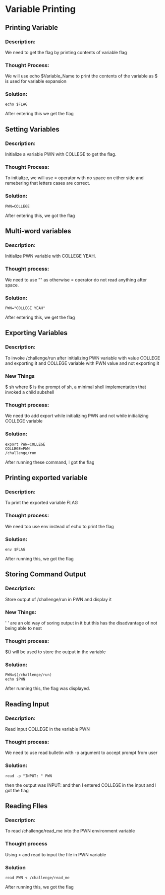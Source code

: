 # Variable Printing
## Printing Variable
### Description: 
We need to get the flag by printing contents of variable flag
### Thought Process:
We will use echo $Variable_Name to print the contents of the variable as $ is used for variable expansion
### Solution:
```
echo $FLAG
```
After entering this we get the flag 
##
## Setting Variables
### Description:
Initialize a variable PWN with COLLEGE to get the flag.
### Thought Process:
To initialize, we will use = operator with no space on either side and remebering that letters cases are correct.
### Solution:
```
PWN=COLLEGE
```
After entering this, we got the flag
##
## Multi-word variables 
### Description:
Initialize PWN variable with COLLEGE YEAH.
### Thought process:
We need to use "" as otherwise = operator do not read anything after space.
### Solution:
```
PWN="COLLEGE YEAH"
```
After entering this, we get the flag
## 
## Exporting Variables
### Description:
To invoke /challenge/run after initializing PWN variable with value COLLEGE and exporting it and COLLEGE variable with PWN value and not exporting it
### New Things
$ sh where $ is the prompt of sh, a minimal shell implementation that invoked a child subshell
### Thought process:
We need tto add export while initializing PWN and not while initializing COLLEGE variable
### Solution:
```
export PWN=COLLEGE
COLLEGE=PWN
/challenge/run
```
After running these command, I got the flag
##
## Printing exported variable 
### Description:
To print the exported variable FLAG
### Thought process:
We need too use env instead of echo to print the flag
### Solution:
```
env $FLAG
```
After running this, we got the flag
## 
## Storing Command Output
### Description:
Store output of /challenge/run in PWN and display it
### New Things:
' ' are an old way of soring output in it but this has the disadvantage of not being able to nest
### Thought process:
$() will be used to store the output in the variable 
### Solution:
```
PWN=$(/challenge/run)
echo $PWN
```
After running this, the flag was displayed.
##
## Reading Input
### Description:
Read input COLLEGE in the variable PWN
### Thought process:
We need to use read bulletin with -p argument to accept prompt from user
### Solution:
```
read -p "INPUT: " PWN
```
then the output was INPUT: and then I entered COLLEGE in the input and I got the flag
##
## Reading FIles
### Description:
To read /challenge/read_me into the PWN environment variable
### Thought process
Using < and read to input the file in PWN variable
### Solution
```
read PWN < /challenge/read_me
```
After running this, we got the flag

